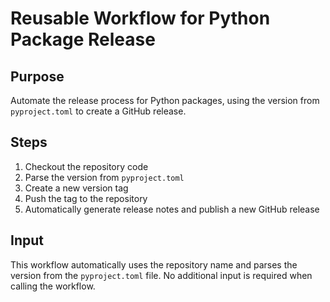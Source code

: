 # Reusable Workflow for Python Package Release

## Purpose

Automate the release process for Python packages, using the version from
`pyproject.toml` to create a GitHub release.

## Steps

  1. Checkout the repository code
  2. Parse the version from `pyproject.toml`
  3. Create a new version tag
  4. Push the tag to the repository
  5. Automatically generate release notes and publish a new GitHub release

## Input

This workflow automatically uses the repository name and parses the version from
the `pyproject.toml` file. No additional input is required when calling the
workflow.
